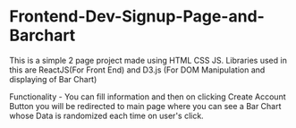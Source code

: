 # Frontend-Dev-Signup-Page-and-Barchart

This is a simple 2 page project made using HTML CSS JS. Libraries used in this are ReactJS(For Front End) and D3.js (For DOM Manipulation and displaying of Bar Chart)

Functionality - You can fill information and then on clicking Create Account Button you will be redirected to main page where you can see a Bar Chart whose Data is randomized
                each time on user's click.
                
                
